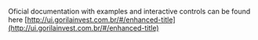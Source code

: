 Oficial documentation with examples and interactive controls can be found here [http://ui.gorilainvest.com.br/#/enhanced-title](http://ui.gorilainvest.com.br/#/enhanced-title)
